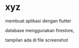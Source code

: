 # xyz

membuat aplikasi dengan flutter

database menggunakan firestore,

tampilan ada di file screenshot
